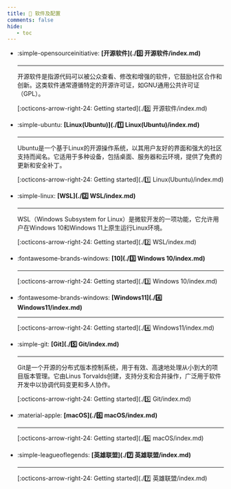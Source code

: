 ```yaml
---
title: 🎀 软件及配置
comments: false
hide:
   - toc
---
```


<div class="grid cards index-info" markdown>

-   :simple-opensourceinitiative: __[开源软件](./0️⃣ 开源软件/index.md)__

	---

	

	开源软件是指源代码可以被公众查看、修改和增强的软件，它鼓励社区合作和创新。这类软件通常遵循特定的开源许可证，如GNU通用公共许可证（GPL）。

	[:octicons-arrow-right-24: Getting started](./0️⃣ 开源软件/index.md)

-   :simple-ubuntu: __[Linux(Ubuntu)](./1️⃣ Linux(Ubuntu)/index.md)__

	---

	

	Ubuntu是一个基于Linux的开源操作系统，以其用户友好的界面和强大的社区支持而闻名。它适用于多种设备，包括桌面、服务器和云环境，提供了免费的更新和安全补丁。

	[:octicons-arrow-right-24: Getting started](./1️⃣ Linux(Ubuntu)/index.md)

-   :simple-linux: __[WSL](./2️⃣ WSL/index.md)__

	---

	

	WSL（Windows Subsystem for Linux）是微软开发的一项功能，它允许用户在Windows 10和Windows 11上原生运行Linux环境。

	[:octicons-arrow-right-24: Getting started](./2️⃣ WSL/index.md)

-   :fontawesome-brands-windows: __[10](./3️⃣ Windows 10/index.md)__

	---

	

	

	[:octicons-arrow-right-24: Getting started](./3️⃣ Windows 10/index.md)

-   :fontawesome-brands-windows: __[Windows11](./4️⃣ Windows11/index.md)__

	---

	

	

	[:octicons-arrow-right-24: Getting started](./4️⃣ Windows11/index.md)

-   :simple-git: __[Git](./5️⃣ Git/index.md)__

	---

	

	Git是一个开源的分布式版本控制系统，用于有效、高速地处理从小到大的项目版本管理。它由Linus Torvalds创建，支持分支和合并操作，广泛用于软件开发中以协调代码变更和多人协作。

	[:octicons-arrow-right-24: Getting started](./5️⃣ Git/index.md)

-   :material-apple: __[macOS](./6️⃣ macOS/index.md)__

	---

	

	

	[:octicons-arrow-right-24: Getting started](./6️⃣ macOS/index.md)

-   :simple-leagueoflegends: __[英雄联盟](./7️⃣ 英雄联盟/index.md)__

	---

	

	

	[:octicons-arrow-right-24: Getting started](./7️⃣ 英雄联盟/index.md)

</div>